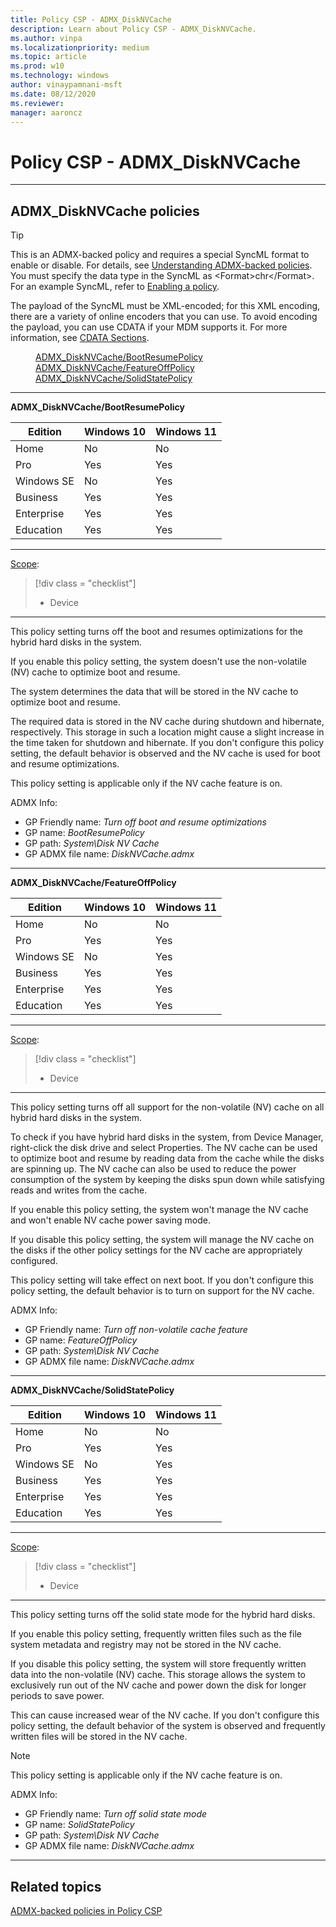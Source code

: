 ```yaml
---
title: Policy CSP - ADMX_DiskNVCache
description: Learn about Policy CSP - ADMX_DiskNVCache.
ms.author: vinpa
ms.localizationpriority: medium
ms.topic: article
ms.prod: w10
ms.technology: windows
author: vinaypamnani-msft
ms.date: 08/12/2020
ms.reviewer:
manager: aaroncz
---
```


# Policy CSP - ADMX_DiskNVCache


<hr/>

<!--Policies-->
## ADMX_DiskNVCache policies

> [!TIP]
> This is an ADMX-backed policy and requires a special SyncML format to enable or disable.  For details, see [Understanding ADMX-backed policies](../mdm/understanding-admx-backed-policies.md).
> You must specify the data type in the SyncML as &lt;Format&gt;chr&lt;/Format&gt;. For an example SyncML, refer to [Enabling a policy](../mdm/understanding-admx-backed-policies.md#enabling-a-policy).
>
> The payload of the SyncML must be XML-encoded; for this XML encoding, there are a variety of online encoders that you can use. To avoid encoding the payload, you can use CDATA if your MDM supports it.  For more information, see [CDATA Sections](http://www.w3.org/TR/REC-xml/#sec-cdata-sect).


<dl>
  <dd>
    <a href="#admx-disknvcache-bootresumepolicy">ADMX_DiskNVCache/BootResumePolicy</a>
  </dd>
  <dd>
    <a href="#admx-disknvcache-featureoffpolicy">ADMX_DiskNVCache/FeatureOffPolicy</a>
  </dd>
  <dd>
    <a href="#admx-disknvcache-solidstatepolicy">ADMX_DiskNVCache/SolidStatePolicy</a>
  </dd>
</dl>


<hr/>

<!--Policy-->
<a href="" id="admx-disknvcache-bootresumepolicy"></a>**ADMX_DiskNVCache/BootResumePolicy**
<!--SupportedSKUs-->

|Edition|Windows 10|Windows 11|
|--- |--- |--- |
|Home|No|No|
|Pro|Yes|Yes|
|Windows SE|No|Yes|
|Business|Yes|Yes|
|Enterprise|Yes|Yes|
|Education|Yes|Yes|

<!--/SupportedSKUs-->
<hr/>

<!--Scope-->
[Scope](./policy-configuration-service-provider.md#policy-scope):

> [!div class = "checklist"]
> * Device

<hr/>

<!--/Scope-->
<!--Description-->
This policy setting turns off the boot and resumes optimizations for the hybrid hard disks in the system.

If you enable this policy setting, the system doesn't use the non-volatile (NV) cache to optimize boot and resume.

The system determines the data that will be stored in the NV cache to optimize boot and resume.

The required data is stored in the NV cache during shutdown and hibernate, respectively. This storage in such a location might cause a slight increase in the time taken for shutdown and hibernate.  If you don't configure this policy setting, the default behavior is observed and the NV cache is used for boot and resume optimizations.

This policy setting is applicable only if the NV cache feature is on.

<!--/Description-->

<!--ADMXBacked-->
ADMX Info:
-   GP Friendly name: *Turn off boot and resume optimizations*
-   GP name: *BootResumePolicy*
-   GP path: *System\Disk NV Cache*
-   GP ADMX file name: *DiskNVCache.admx*

<!--/ADMXBacked-->
<!--/Policy-->
<hr/>

<a href="" id="admx-disknvcache-featureoffpolicy"></a>**ADMX_DiskNVCache/FeatureOffPolicy**
<!--SupportedSKUs-->

|Edition|Windows 10|Windows 11|
|--- |--- |--- |
|Home|No|No|
|Pro|Yes|Yes|
|Windows SE|No|Yes|
|Business|Yes|Yes|
|Enterprise|Yes|Yes|
|Education|Yes|Yes|

<!--/SupportedSKUs-->
<hr/>

<!--Scope-->
[Scope](./policy-configuration-service-provider.md#policy-scope):

> [!div class = "checklist"]
> * Device

<hr/>

<!--/Scope-->
<!--Description-->
This policy setting turns off all support for the non-volatile (NV) cache on all hybrid hard disks in the system.

To check if you have hybrid hard disks in the system, from Device Manager, right-click the disk drive and select Properties. The NV cache can be used to optimize boot and resume by reading data from the cache while the disks are spinning up. The NV cache can also be used to reduce the power consumption of the system by keeping the disks spun down while satisfying reads and writes from the cache.

If you enable this policy setting, the system won't manage the NV cache and won't enable NV cache power saving mode.

If you disable this policy setting, the system will manage the NV cache on the disks if the other policy settings for the NV cache are appropriately configured.

This policy setting will take effect on next boot.  If you don't configure this policy setting, the default behavior is to turn on support for the NV cache.

<!--/Description-->

<!--ADMXBacked-->
ADMX Info:
-   GP Friendly name: *Turn off non-volatile cache feature*
-   GP name: *FeatureOffPolicy*
-   GP path: *System\Disk NV Cache*
-   GP ADMX file name: *DiskNVCache.admx*

<!--/ADMXBacked-->
<!--/Policy-->

<hr/>

<!--Policy-->
<a href="" id="admx-disknvcache-solidstatepolicy"></a>**ADMX_DiskNVCache/SolidStatePolicy**
<!--SupportedSKUs-->

|Edition|Windows 10|Windows 11|
|--- |--- |--- |
|Home|No|No|
|Pro|Yes|Yes|
|Windows SE|No|Yes|
|Business|Yes|Yes|
|Enterprise|Yes|Yes|
|Education|Yes|Yes|

<!--/SupportedSKUs-->
<hr/>

<!--Scope-->
[Scope](./policy-configuration-service-provider.md#policy-scope):

> [!div class = "checklist"]
> * Device

<hr/>

<!--/Scope-->
<!--Description-->
This policy setting turns off the solid state mode for the hybrid hard disks.

If you enable this policy setting, frequently written files such as the file system metadata and registry may not be stored in the NV cache.

If you disable this policy setting, the system will store frequently written data into the non-volatile (NV) cache. This storage allows the system to exclusively run out of the NV cache and power down the disk for longer periods to save power.

This can cause increased wear of the NV cache.  If you don't configure this policy setting, the default behavior of the system is observed and frequently written files will be stored in the NV cache.

>[!Note]
> This policy setting is applicable only if the NV cache feature is on.


<!--/Description-->

<!--ADMXBacked-->
ADMX Info:
-   GP Friendly name: *Turn off solid state mode*
-   GP name: *SolidStatePolicy*
-   GP path: *System\Disk NV Cache*
-   GP ADMX file name: *DiskNVCache.admx*

<!--/ADMXBacked-->
<!--/Policy-->

<hr/>


<!--/Policies-->

## Related topics

[ADMX-backed policies in Policy CSP](./policies-in-policy-csp-admx-backed.md)